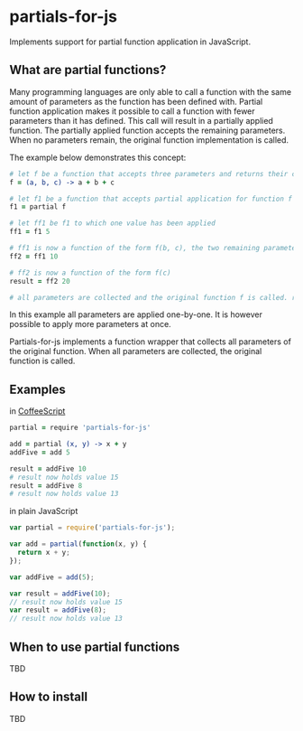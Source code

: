 partials-for-js
===============

Implements support for partial function application in JavaScript.

What are partial functions?
---------------------------

Many programming languages are only able to call a function with the same amount of parameters as the function has been defined with.
Partial function application makes it possible to call a function with fewer parameters than it has defined. This call will result in a partially applied function.
The partially applied function accepts the remaining parameters. When no parameters remain, the original function implementation is called.

The example below demonstrates this concept:

```coffeescript
# let f be a function that accepts three parameters and returns their cummulative value
f = (a, b, c) -> a + b + c

# let f1 be a function that accepts partial application for function f
f1 = partial f

# let ff1 be f1 to which one value has been applied
ff1 = f1 5

# ff1 is now a function of the form f(b, c), the two remaining parameters
ff2 = ff1 10

# ff2 is now a function of the form f(c)
result = ff2 20

# all parameters are collected and the original function f is called. result now holds value 35.
```

In this example all parameters are applied one-by-one. It is however possible to apply more parameters at once.

Partials-for-js implements a function wrapper that collects all parameters of the original function. When all parameters are collected, the original function is called.

Examples
--------

in [CoffeeScript](http://coffeescript.org/)

```coffeescript
partial = require 'partials-for-js'

add = partial (x, y) -> x + y
addFive = add 5

result = addFive 10
# result now holds value 15
result = addFive 8
# result now holds value 13
```

in plain JavaScript

```javascript
var partial = require('partials-for-js');

var add = partial(function(x, y) {
  return x + y;
});

var addFive = add(5);

var result = addFive(10);
// result now holds value 15
var result = addFive(8);
// result now holds value 13
```

When to use partial functions
-----------------------------

TBD

How to install
--------------

TBD